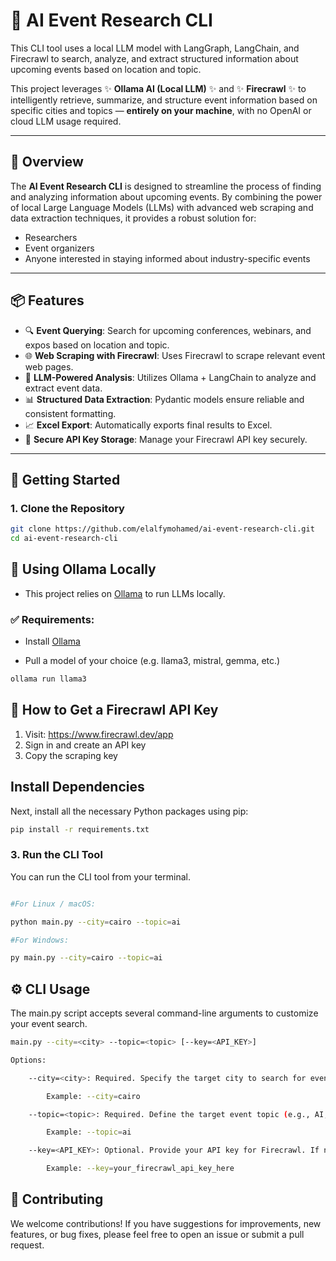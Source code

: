 # 🧠 AI Event Research CLI

This CLI tool uses a local LLM model with LangGraph, LangChain, and Firecrawl to search, analyze, and extract structured information about upcoming events based on location and topic.

This project leverages ✨ **Ollama AI (Local LLM)** ✨ and ✨ **Firecrawl** ✨ to intelligently retrieve, summarize, and structure event information based on specific cities and topics — **entirely on your machine**, with no OpenAI or cloud LLM usage required.

---

## 🌟 Overview

The **AI Event Research CLI** is designed to streamline the process of finding and analyzing information about upcoming events. By combining the power of local Large Language Models (LLMs) with advanced web scraping and data extraction techniques, it provides a robust solution for:

- Researchers
- Event organizers
- Anyone interested in staying informed about industry-specific events

---

## 📦 Features

- 🔍 **Event Querying**: Search for upcoming conferences, webinars, and expos based on location and topic.
- 🌐 **Web Scraping with Firecrawl**: Uses Firecrawl to scrape relevant event web pages.
- 🧠 **LLM-Powered Analysis**: Utilizes Ollama + LangChain to analyze and extract event data.
- 📊 **Structured Data Extraction**: Pydantic models ensure reliable and consistent formatting.
- 📈 **Excel Export**: Automatically exports final results to Excel.
- 🔐 **Secure API Key Storage**: Manage your Firecrawl API key securely.

---

## 🚀 Getting Started

### 1. Clone the Repository

```bash
git clone https://github.com/elalfymohamed/ai-event-research-cli.git
cd ai-event-research-cli
```

## 🧠 Using Ollama Locally

- This project relies on <a href="https://ollama.com/">Ollama</a> to run LLMs locally.

### ✅ Requirements:

- Install <a href="https://ollama.com/">Ollama</a>

- Pull a model of your choice (e.g. llama3, mistral, gemma, etc.)

```bash
ollama run llama3
```


## 🔑 How to Get a Firecrawl API Key

1. Visit: https://www.firecrawl.dev/app
2. Sign in and create an API key
3. Copy the scraping key


## Install Dependencies

Next, install all the necessary Python packages using pip:
```bash
pip install -r requirements.txt
```

### 3. Run the CLI Tool

You can run the CLI tool from your terminal.
```bash

#For Linux / macOS:

python main.py --city=cairo --topic=ai

#For Windows:

py main.py --city=cairo --topic=ai

```

## ⚙️ CLI Usage

The main.py script accepts several command-line arguments to customize your event search.

```bash
main.py --city=<city> --topic=<topic> [--key=<API_KEY>]

Options:

    --city=<city>: Required. Specify the target city to search for events in.

        Example: --city=cairo

    --topic=<topic>: Required. Define the target event topic (e.g., AI, Fintech, Cybersecurity).

        Example: --topic=ai

    --key=<API_KEY>: Optional. Provide your API key for Firecrawl. If not provided, the tool will attempt to use a pre-configured key or prompt for one if necessary.

        Example: --key=your_firecrawl_api_key_here
```

## 🤝 Contributing

We welcome contributions! If you have suggestions for improvements, new features, or bug fixes, please feel free to open an issue or submit a pull request.
